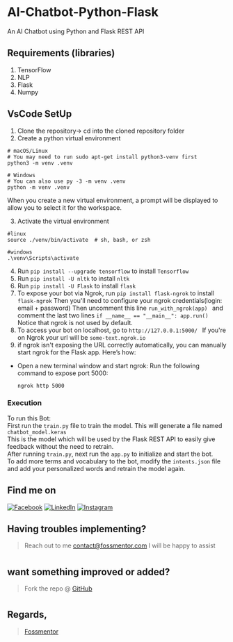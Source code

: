 # AI-Chatbot-Python-Flask
An AI Chatbot using Python and Flask REST API 

## Requirements (libraries)
1. TensorFlow
2. NLP
3. Flask
4. Numpy

## VsCode SetUp
1. Clone the repository-> cd into the cloned repository folder
2. Create a python virtual environment 
```
# macOS/Linux
# You may need to run sudo apt-get install python3-venv first
python3 -m venv .venv

# Windows
# You can also use py -3 -m venv .venv
python -m venv .venv
```
When you create a new virtual environment, a prompt will be displayed to allow you to select it for the workspace.

3. Activate the virtual environment
```
#linux
source ./venv/bin/activate  # sh, bash, or zsh

#windows
.\venv\Scripts\activate
```
4. Run ```pip install --upgrade tensorflow``` to install ```Tensorflow```
5. Run ```pip install -U nltk``` to install ```nltk```
6. Run ```pip install -U Flask``` to install ```flask```
7. To expose your bot via Ngrok, run ```pip install flask-ngrok``` to install ```flask-ngrok``` Then you'll need to configure your ngrok credentials(login: email + password) Then uncomment this line ```run_with_ngrok(app) ``` and comment the last two lines ```if __name__ == "__main__": app.run() ``` Notice that ngrok is not used by default.
8. To access your bot on localhost, go to ```http://127.0.0.1:5000/ ``` If you're on Ngrok your url will be ```some-text.ngrok.io```
9. if ngrok isn't exposing the URL correctly automatically, you can manually start ngrok for the Flask app. Here’s how:
  - Open a new terminal window and start ngrok: Run the following command to expose port 5000:
    ``` 
    ngrok http 5000 
    ```


### Execution
To run this Bot: <br>First run the ```train.py``` file to train the model. This will generate a file named ```chatbot_model.keras```<br>
This is the model which will be used by the Flask REST API to easily give feedback without the need to retrain.<br>
After running ```train.py```, next run the ```app.py``` to initialize and start the bot.<br>
To add more terms and vocabulary to the bot, modify the ```intents.json``` file and add your personalized words and retrain the model again.


<!-- Actual text -->
## Find me on
[![Facebook][1.2]][1] [![LinkedIn][2.2]][2] [![Instagram][3.2]][3]

<!-- Icons -->

[1.2]: https://i.imgur.com/dqSkGWu.png (Facebook)
[2.2]: https://raw.githubusercontent.com/MartinHeinz/MartinHeinz/master/linkedin-3-16.png (LinkedIn)
[3.2]: https://i.imgur.com/TFy6wii.png (Instagram)

<!-- Links to my social media accounts -->
[1]: https://facebook.com/fossmentor
[2]: https://www.linkedin.com/in/fossmentor/
[3]: https://www.instagram.com/fossmentor.official/

## Having troubles implementing?
 > Reach out to me contact@fossmentor.com 
 I will be happy to assist 
# 
## want something improved or added?
  > Fork the repo @ [GitHub](https://github.com/fossmentor-official/AI-Chatbot-Python-Flask)
# 
## Regards,
 > [Fossmentor](https://fossmentor.com)